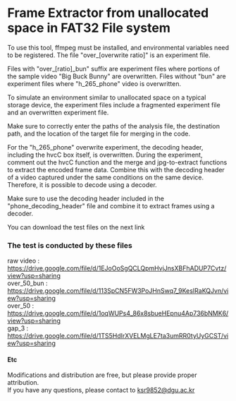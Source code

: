 # Frame Extractor from unallocated space in FAT32 File system

To use this tool, ffmpeg must be installed, and environmental variables need to be registered.
The file "over_[overwrite ratio]" is an experiment file.

Files with "over_[ratio]_bun" suffix are experiment files where portions of the sample video "Big Buck Bunny" are overwritten.
Files without "bun" are experiment files where "h_265_phone" video is overwritten.

To simulate an environment similar to unallocated space on a typical storage device, the experiment files include a fragmented experiment file and an overwritten experiment file.

Make sure to correctly enter the paths of the analysis file, the destination path, and the location of the target file for merging in the code.

For the "h_265_phone" overwrite experiment, the decoding header, including the hvcC box itself, is overwritten.
During the experiment, comment out the hvcC function and the merge and jpg-to-extract functions to extract the encoded frame data.
Combine this with the decoding header of a video captured under the same conditions on the same device.
Therefore, it is possible to decode using a decoder.

Make sure to use the decoding header included in the "phone_decoding_header" file and combine it to extract frames using a decoder.

You can download the test files on the next link

### The test is conducted by these files
raw video : https://drive.google.com/file/d/1EJoOoSgQCLQpmHvjJnsXBFhADUP7Cvtz/view?usp=sharing  
over_50_bun : https://drive.google.com/file/d/113SpCN5FW3PoJHnSwq7_9KesIRaKQJvn/view?usp=sharing  
over_50 : https://drive.google.com/file/d/1oqWUPs4_86x8sbueHEpnu4Ap736bNMK6/view?usp=sharing  
gap_3 : https://drive.google.com/file/d/1TS5HdIrXVELMgLE7ta3umRR0tyUyGCST/view?usp=sharing  


#### Etc

Modifications and distribution are free, but please provide proper attribution.  
If you have any questions, please contact to ksr9852@dgu.ac.kr
